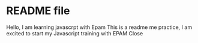 #  README file

  Hello, I am learning javascrpt with Epam
  This is a readme me practice, I am excited to start my Javascript training with EPAM
  Close
